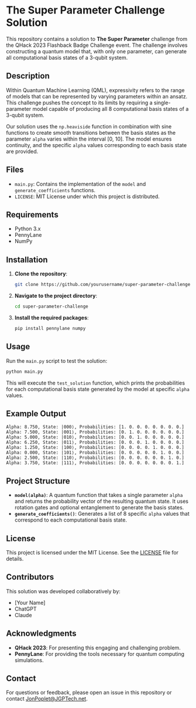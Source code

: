 # The Super Parameter Challenge Solution

This repository contains a solution to **The Super Parameter** challenge from the QHack 2023 Flashback Badge Challenge event. The challenge involves constructing a quantum model that, with only one parameter, can generate all computational basis states of a 3-qubit system.

## Description

Within Quantum Machine Learning (QML), expressivity refers to the range of models that can be represented by varying parameters within an ansatz. This challenge pushes the concept to its limits by requiring a single-parameter model capable of producing all 8 computational basis states of a 3-qubit system.

Our solution uses the `np.heaviside` function in combination with sine functions to create smooth transitions between the basis states as the parameter `alpha` varies within the interval [0, 10]. The model ensures continuity, and the specific `alpha` values corresponding to each basis state are provided.

## Files

- `main.py`: Contains the implementation of the `model` and `generate_coefficients` functions.
- `LICENSE`: MIT License under which this project is distributed.

## Requirements

- Python 3.x
- PennyLane
- NumPy

## Installation

1. **Clone the repository**:

   ```bash
   git clone https://github.com/yourusername/super-parameter-challenge.git
   ```

2. **Navigate to the project directory**:

   ```bash
   cd super-parameter-challenge
   ```

3. **Install the required packages**:

   ```bash
   pip install pennylane numpy
   ```

## Usage

Run the `main.py` script to test the solution:

```bash
python main.py
```

This will execute the `test_solution` function, which prints the probabilities for each computational basis state generated by the model at specific `alpha` values.

## Example Output

```
Alpha: 8.750, State: |000⟩, Probabilities: [1. 0. 0. 0. 0. 0. 0. 0.]
Alpha: 7.500, State: |001⟩, Probabilities: [0. 1. 0. 0. 0. 0. 0. 0.]
Alpha: 5.000, State: |010⟩, Probabilities: [0. 0. 1. 0. 0. 0. 0. 0.]
Alpha: 6.250, State: |011⟩, Probabilities: [0. 0. 0. 1. 0. 0. 0. 0.]
Alpha: 1.250, State: |100⟩, Probabilities: [0. 0. 0. 0. 1. 0. 0. 0.]
Alpha: 0.000, State: |101⟩, Probabilities: [0. 0. 0. 0. 0. 1. 0. 0.]
Alpha: 2.500, State: |110⟩, Probabilities: [0. 0. 0. 0. 0. 0. 1. 0.]
Alpha: 3.750, State: |111⟩, Probabilities: [0. 0. 0. 0. 0. 0. 0. 1.]
```

## Project Structure

- **`model(alpha)`**: A quantum function that takes a single parameter `alpha` and returns the probability vector of the resulting quantum state. It uses rotation gates and optional entanglement to generate the basis states.
- **`generate_coefficients()`**: Generates a list of 8 specific `alpha` values that correspond to each computational basis state.

## License

This project is licensed under the MIT License. See the [LICENSE](LICENSE) file for details.

## Contributors

This solution was developed collaboratively by:

- [Your Name]
- ChatGPT
- Claude

## Acknowledgments

- **QHack 2023**: For presenting this engaging and challenging problem.
- **PennyLane**: For providing the tools necessary for quantum computing simulations.

## Contact

For questions or feedback, please open an issue in this repository or contact JonPoplet@JGPTech.net. 

```
